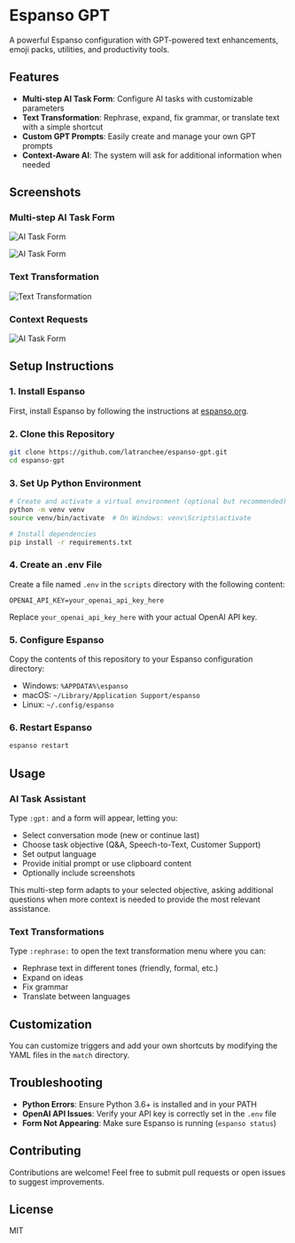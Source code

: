 # Espanso GPT

A powerful Espanso configuration with GPT-powered text enhancements, emoji packs, utilities, and productivity tools.

## Features

- **Multi-step AI Task Form**: Configure AI tasks with customizable parameters
- **Text Transformation**: Rephrase, expand, fix grammar, or translate text with a simple shortcut
- **Custom GPT Prompts**: Easily create and manage your own GPT prompts
- **Context-Aware AI**: The system will ask for additional information when needed

## Screenshots

### Multi-step AI Task Form

![AI Task Form](https://github.com/latranchee/espanso-gpt/raw/master/screenshots/step_1.jpg)

![AI Task Form](https://github.com/latranchee/espanso-gpt/raw/master/screenshots/step_2.jpg)

### Text Transformation

![Text Transformation](https://github.com/latranchee/espanso-gpt/raw/master/screenshots/text_transform.png)

### Context Requests

![AI Task Form](https://github.com/latranchee/espanso-gpt/raw/master/screenshots/context.jpg)

## Setup Instructions

### 1. Install Espanso

First, install Espanso by following the instructions at [espanso.org](https://espanso.org/install/).

### 2. Clone this Repository

```bash
git clone https://github.com/latranchee/espanso-gpt.git
cd espanso-gpt
```

### 3. Set Up Python Environment

```bash
# Create and activate a virtual environment (optional but recommended)
python -m venv venv
source venv/bin/activate  # On Windows: venv\Scripts\activate

# Install dependencies
pip install -r requirements.txt
```

### 4. Create an .env File

Create a file named `.env` in the `scripts` directory with the following content:

```
OPENAI_API_KEY=your_openai_api_key_here
```

Replace `your_openai_api_key_here` with your actual OpenAI API key.

### 5. Configure Espanso

Copy the contents of this repository to your Espanso configuration directory:

- Windows: `%APPDATA%\espanso`
- macOS: `~/Library/Application Support/espanso`
- Linux: `~/.config/espanso`

### 6. Restart Espanso

```bash
espanso restart
```

## Usage

### AI Task Assistant

Type `:gpt:` and a form will appear, letting you:

- Select conversation mode (new or continue last)
- Choose task objective (Q&A, Speech-to-Text, Customer Support)
- Set output language
- Provide initial prompt or use clipboard content
- Optionally include screenshots

This multi-step form adapts to your selected objective, asking additional questions when more context is needed to provide the most relevant assistance.

### Text Transformations

Type `:rephrase:` to open the text transformation menu where you can:

- Rephrase text in different tones (friendly, formal, etc.)
- Expand on ideas
- Fix grammar
- Translate between languages

## Customization

You can customize triggers and add your own shortcuts by modifying the YAML files in the `match` directory.

## Troubleshooting

- **Python Errors**: Ensure Python 3.6+ is installed and in your PATH
- **OpenAI API Issues**: Verify your API key is correctly set in the `.env` file
- **Form Not Appearing**: Make sure Espanso is running (`espanso status`)

## Contributing

Contributions are welcome! Feel free to submit pull requests or open issues to suggest improvements.

## License

MIT
